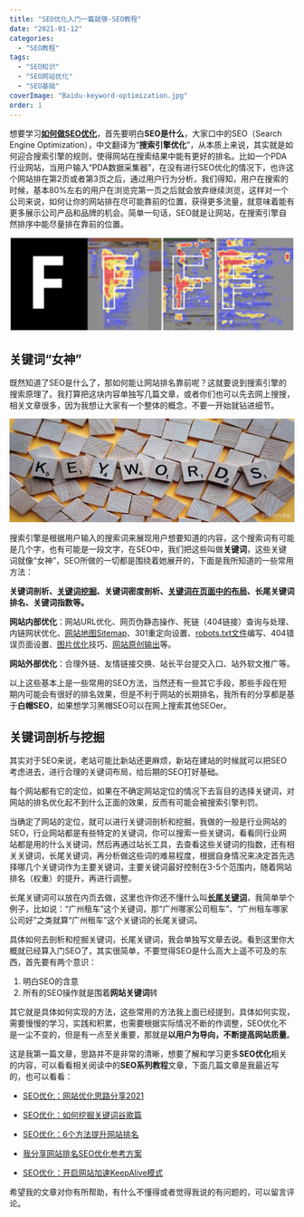 ```yaml
---
title: "SEO优化入门一篇就够-SEO教程"
date: "2021-01-12"
categories: 
  - "SEO教程"
tags: 
  - "SEO知识"
  - "SEO网站优化"
  - "SEO基础"
coverImage: "Baidu-keyword-optimization.jpg"
order: 1
---
```


想要学习[**如何做SEO优化**](https://www.helloyu.top/seo)，首先要明白**SEO是什么**，大家口中的SEO（Search Engine Optimization），中文翻译为“**搜索引擎优化**”，从本质上来说，其实就是如何迎合搜索引擎的规则，使得网站在搜索结果中能有更好的排名。比如一个PDA行业网站，当用户输入“PDA数据采集器”，在没有进行SEO优化的情况下，也许这个网站排在第2页或者第3页之后，通过用户行为分析，我们得知，用户在搜索的时候，基本80%左右的用户在浏览完第一页之后就会放弃继续浏览，这样对一个公司来说，如何让你的网站排在尽可能靠前的位置，获得更多流量，就意味着能有更多展示公司产品和品牌的机会。简单一句话，SEO就是让网站，在搜索引擎自然排序中能尽量排在靠前的位置。
<!--more-->
![用户视角停留分布](images/seo-visual-focus-statistics.png)
## 关键词“女神”

既然知道了SEO是什么了，那如何能让网站排名靠前呢？这就要说到搜索引擎的搜索原理了。我打算把这块内容单独写几篇文章，或者你们也可以先去网上搜搜，相关文章很多，因为我想让大家有一个整体的概念，不要一开始就钻进细节。

![seo-keyword](images/keywords.jpg)

搜索引擎是根据用户输入的搜索词来展现用户想要知道的内容，这个搜索词有可能是几个字，也有可能是一段文字，在SEO中，我们把这些叫做**关键词**，这些关键词就像“女神”，SEO所做的一切都是围绕着她展开的，下面是我所知道的一些常用方法：

**关键词剖析、[关键词挖掘](https://www.helloyu.top/seo/seo-tutorial-moz-serial-2021-keyword-research.html)、关键词密度剖析、[关键词在页面中的布局](https://www.helloyu.top/seo/seo-keywords-position.html)、长尾关键词排名、关键词指数等。**

**网站内部优化**：网站URL优化、网页伪静态操作、死链（404链接）查询与处理、内链网状优化、[网站地图Sitemap](https://www.helloyu.top/seo/what-sitemap-is.html)、301重定向设置、[robots.txt文件](https://www.helloyu.top/seo/robots-seo.html)编写、404错误页面设置、[图片优化](https://www.helloyu.top/seo/seo-image-alt.html)技巧、[网站原创输出](https://www.helloyu.top/seo/writing-seo-article.html)等。

**网站外部优化**：合理外链、友情链接交换、站长平台提交入口、站外软文推广等。

以上这些基本上是一些常用的SEO方法，当然还有一些其它手段，那些手段在短期内可能会有很好的排名效果，但是不利于网站的长期排名，我所有的分享都是基于**白帽SEO**，如果想学习黑帽SEO可以在网上搜索其他SEOer。

## 关键词剖析与挖掘

其实对于SEO来说，老站可能比新站还更麻烦，新站在建站的时候就可以把SEO考虑进去，进行合理的关键词布局，给后期的SEO打好基础。

每个网站都有它的定位，如果在不确定网站定位的情况下去盲目的选择关键词，对网站的排名优化起不到什么正面的效果，反而有可能会被搜索引擎判罚。

当确定了网站的定位，就可以进行关键词剖析和挖掘，我做的一般是行业网站的SEO，行业网站都是有些特定的关键词，你可以搜索一些关键词，看看同行业网站都是用的什么关键词，然后再通过站长工具，去查看这些关键词的指数，还有相关关键词，长尾关键词，再分析做这些词的难易程度，根据自身情况来决定首先选择哪几个关键词作为主要关键词，主要关键词最好控制在3-5个范围内，随着网站排名（权重）的提升，再进行调整。

长尾关键词可以放在内页去做，这里也许你还不懂什么叫[**长尾关键词**](https://www.helloyu.top/seo/long-tail-keywords.html)，我简单举个例子，比如说：“广州租车”这个关键词，那“广州哪家公司租车”、“广州租车哪家公司好”之类就算“广州租车”这个关键词的长尾关键词。

具体如何去剖析和挖掘关键词，长尾关键词，我会单独写文章去说。看到这里你大概就已经算入门SEO了，其实很简单，不要觉得SEO是什么高大上遥不可及的东西，首先要有两个意识：

1. 明白SEO的含意
2. 所有的SEO操作就是围着**网站关键词**转

其它就是具体如何实现的方法，这些常用的方法我上面已经提到，具体如何实现，需要慢慢的学习，实践和积累，也需要根据实际情况不断的作调整，SEO优化不是一尘不变的，但是有一点至关重要，那就是**以用户为导向，不断提高网站质量**。

这是我第一篇文章，思路并不是非常的清晰，想要了解和学习更多**SEO优化**相关的内容，可以看看相关阅读中的**SEO系列教程**文章，下面几篇文章是我最近写的，也可以看看：

- [SEO优化：网站优化思路分享2021](https://www.helloyu.top/seo/seo-website-tips.html)

- [SEO优化：如何挖掘关键词谷歌篇](https://www.helloyu.top/seo/seo-search-keywords-google-2021.html)

- [SEO优化：6个方法提升网站排名](https://www.helloyu.top/seo/seo-6-way-improve-website-ranking.html)

- [我分享网站排名SEO优化参考方案](https://www.helloyu.top/seo/seo-website-ranking-checklist.html)

- [SEO优化：开启网站加速KeepAlive模式](https://www.helloyu.top/seo/seo-keep-alive-http.html)

希望我的文章对你有所帮助，有什么不懂得或者觉得我说的有问题的，可以留言评论。
